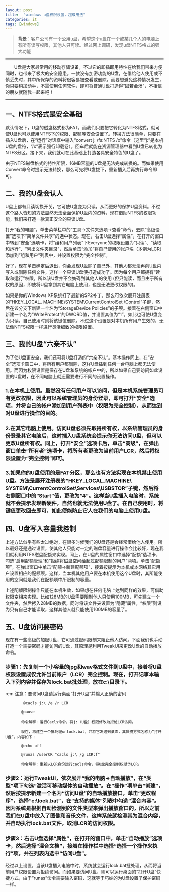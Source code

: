 ```yaml
---
layout: post
title:  "windows u盘权限设置，超级用法"
categories: it
tags: [windows]
---
```

>**背景**：客户公司有一个公用u盘，希望这个u盘在一个或某几个人的电脑上有所有读写权限，其他人只可读。经过网上调研，发现u盘NTFS格式的强大功能

---
　　U盘是大家最常用的移动存储设备，不过它的即插即用特性在给我们带来方便同时，也带来了极大的安全隐患。一款没有加密功能的U盘，在借给他人使用或不慎丢失时，其中所保存的资料将很容易被查看或删除。而要想避免这种情况发生，你只要稍加动手，不需使用任何软件，即可将普通U盘打造得“固若金汤”，不相信的朋友就随我一起来吧！

---



## 一、NTFS格式是安全基础

默认情况下，U盘的磁盘格式都为FAT，而我们只要把它转化为NTFS格式，就可使U盘也可以使用NTFS下的权限、配额等安全设置了。转换方法很简单，只要在插入U盘后，在“运行”对话框中输入“convert j: /fs:NTFS /x”命令（这里“j:”是本机U盘的盘符，“/x”表示强行卸载卷），回车后就能在资源管理器中看到U盘已转化为NTFS分区。接下来，我们就可在此基础上打造各具安全特色的U盘了。

由于NTFS磁盘格式的特性所限，16MB容量的U盘是无法完成转换的。而如果使用Convert命令时提示无法转换，那么可先将U盘拔下，重新插入后再执行命令即可。

## 二、我的U盘会认人

U盘上都有只读切换开关，它可使U盘变为只读，从而更好的保护U盘资料。不过这个路人皆知的方法显然无法全面保护U盘内的资料，现在借助NTFS的权限功能，我们来打造一款真正安全的只读U盘。

打开“我的电脑”，单击菜单栏中的“工具→文件夹选项→查看”命令，去除“高级设置”选项下“简单文件共享”的选中状态。现在，右击U盘选择“属性”，在打开的窗口中转到“安全”选项卡，将“组和用户列表”下Everyone的权限设置为“只读”、“读取和运行”、“列出文件夹目录”，然后单击“添加”将自己使用的帐户名（本例为LCR）添加到“组和用户”列表中，并设置权限为“完全控制”。

好了，现在单击确定后退出，你会发现U盘除了自己外，其他人都无法再向U盘内写入或删除任何文件，这样一个只读U盘便打造成功了。因为每个用户都拥有“读取和运行”权限，所以该U盘并不会妨碍到其他人的使用 (但只能读，而且由于所有权的原因，即使将U盘拿到其它电脑上使用，也是无法更改权限的)。

如果是你的Windows XP系统打了最新的SP2补丁，那么可依次展开注册表的“HKEY_LOCAL_ MACHINE\SYSTEM\CurrentControlSet \Control”子键，然后在该分支下新建一个名为“StorageDevice Policies”的子项。接着在右侧窗口中新建一个名为“WriteProtect”的DWORD值，并设置其值为“1”。如此也可使U盘变为只读，自己使用时则将该键值删除。不过这个设置是对本机所有用户生效的，无法像NTFS权限一样进行灵活细致的权限设置。

## 三、我的U盘“六亲不认”

为了使U盘更安全，我们还可将U盘打造的“六亲不认”。基本操作同上，在“安全”选项卡窗口中，将所有用户都删除，这样U盘插到任何一台电脑上都无法使用。而因为权限设置是保存在U盘和系统的帐户中的，所以如果自己要访问如此设置的U盘时，在不同电脑上就还需要进行不同的设置操作。

### 1.在本机上使用。虽然没有任何用户可以访问，但是本机系统管理员可有更改权限，因此可以系统管理员的身份登录，即可打开“安全”选项，并将自己的帐户添加到用户列表中（权限为完全控制），从而达到对U盘进行操作的目的。

### 2.在其它电脑上使用。访问U盘必须先取得所有权，以系统管理员的身份登录其它电脑后，这时插入U盘系统会提示你无法访问U盘，但可以更改U盘所有权。同上，打开“安全”选项卡后，单击“高级”，在弹出窗口单击“所有者”选项卡，将所有者更改为当前用户LCR，然后将权限设置为“完全控制”即可。

### 3.如果你的U盘使用的是FAT分区，那么也有方法实现在本机禁止使用U盘。方法是展开注册表的“HKEY_LOCAL_MACHINE\        SYSTEM\CurrentControlSet\Services\USBSTOR”子键，然后将右侧窗口中的“Start”值，更改为“4”。这样当U盘插入电脑时，系统就不会提示发现新硬件，自然也就无法使用U盘了。在自己使用时，将键值更改回去即可，如此便能防止它人在我们的电脑上使用U盘。

## 四、U盘写入容量我控制

上述方法似乎有些太过绝对，在很多时候我们的U盘还是会经常借给他人使用。所以最好还是通过设置，使其他人只能对一定的磁盘容量进行操作会比较好，现在我们就利用NTFS磁盘配额来实现。同上，在U盘的属性窗口中选择“配额”选项卡，勾选“启用配额管理”和“拒绝将磁盘空间给超过配额限制的用户”两项。单击“配额项”，在弹出窗口中单击“配额→新建配额项”，接着按提示为本机或本网络其它用户设置相应的配额项。这样，当本机其他用户要在本机使用这个U盘时，其所能使用的空间就是我们在配额项中所限制的容量。

上述配额限制操作只能在本机生效，如果想在任何电脑上达到同样的效果，可借助权限变相来实现。比如128MB的U盘需要限制他人只使用100MB，可先建立一个文件夹，然后拷入28MB的数据，同时将该文件夹设置为“隐藏”属性，“权限”则设为只有自己才能读取，这样其他人就只能使用100MB的容量了。

## 五、U盘访问要密码

现在有一些高级的加密U盘，它可通过密码限制来阻止他人访问。下面我们也手动打造一个需要密码才能访问的U盘，其原理是利用TweakUI来更改U盘的自动播放命令。

### 步骤1：先复制一个小容量的jpg和wav格式文件到U盘中，接着将U盘权限设置成仅允许当前帐户（LCR）完全控制。现在，打开记事本输入下列内容并保存为lock.bat批处理，放在c:\目录下。

rem 注意：要访问U盘请运行桌面“打开U盘”并输入正确的密码
```
        @cacls j:\ /e /r LCR

       @pause

       命令解释：运行Cacls命令，将j:（U盘）权限修改为拒绝LCR访问。

       现在，再建立一个批处理unlock.bat，并将它发送到桌面，其快捷方式名称为“打开U盘”，内容如下：

       @echo off

       @runas /userCR "cacls j:\ /g LCR:f"

       命令解释：重新以LCR身份运行cacls命令，将U盘完全控制权赋予LCR。
```
### 步骤2：运行TweakUI，依次展开“我的电脑→自动播放”，在“类型”项下勾选“激活可移动媒体的自动播放”。在“操作”项单击“创建”，然后按提示新建一个名为“访问U盘”的自动播放接口，单击“更改程序”，选择“c:\lock.bat”，在“支持的媒体”列表中勾选“混合内容”。因为系统是根据自动检测到的文件类型来弹出播放窗口的，所以之前我们在U盘中放入了图像和音乐文件，这样系统就检测其为混合内容，并自动执行lock.bat文件，取消LCR的访问权限。

### 步骤3：右击U盘选择“属性”，在打开的窗口中，单击“自动播放”选项卡，然后选择“混合文档”，接着在操作栏中选择“选择一个操作来执行”项，并在列表内选中“访问U盘”。

 经过以上设置，当该U盘插入电脑中时，系统就会运行lock.bat批处理，从而将当前用户权限设置为拒绝访问。而如果要访问U盘，则可以运行桌面的“打开U盘”快捷方式，由于“runas”命令需要输入密码，这就等于巧妙的为U盘设置了保护密码一样。